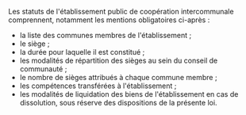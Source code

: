 Les statuts de l'établissement public de coopération intercommunale comprennent, notamment les mentions obligatoires ci-après :
- la liste des communes membres de l'établissement ;
- le siège ;
- la durée pour laquelle il est constitué ;
- les modalités de répartition des sièges au sein du conseil de communauté ;
- le nombre de sièges attribués à chaque commune membre ;
- les compétences transférées à l'établissement ;
- les modalités de liquidation des biens de l'établissement en cas de dissolution, sous réserve des dispositions de la présente loi.
